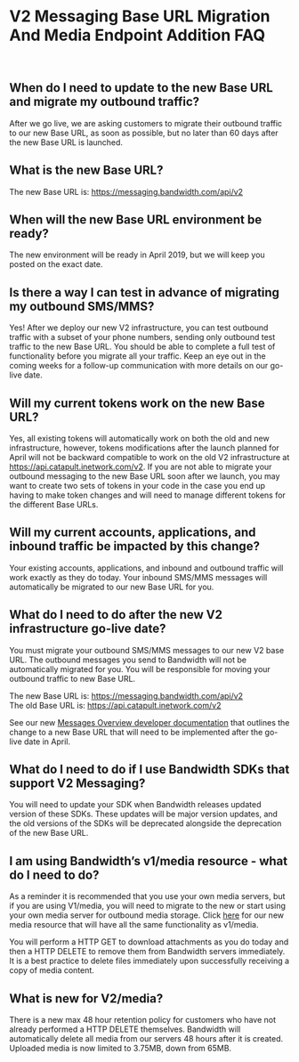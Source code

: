 # V2 Messaging Base URL Migration And Media Endpoint Addition FAQ

<br>

##  When do I need to update to the new Base URL and migrate my outbound traffic?
After we go live, we are asking customers to migrate their outbound traffic to our new Base URL, as soon as possible, but no later than 60 days after the new Base URL is launched.  

##  What is the new Base URL?
The new Base URL is:  https://messaging.bandwidth.com/api/v2  

## When will the new Base URL environment be ready?
The new environment will be ready in April 2019, but we will keep you posted on the exact date.

## Is there a way I can test in advance of migrating my outbound SMS/MMS?
Yes! After we deploy our new V2 infrastructure, you can test outbound traffic with a subset of your phone numbers, sending only outbound test traffic to the new Base URL. You should be able to complete a full test of functionality before you migrate all your traffic. Keep an eye out in the coming weeks for a follow-up communication with more details on our go-live date. 


## Will my current tokens work on the new Base URL? 
Yes, all existing tokens will automatically work on both the old and new infrastructure, however, tokens modifications after the launch planned for April will not be backward compatible to work on the old V2 infrastructure at https://api.catapult.inetwork.com/v2. If you are not able to migrate your outbound messaging to the new Base URL soon after we launch, you may want to create two sets of tokens in your code in the case you end up having to make token changes and will need to manage different tokens for the different Base URLs.  

## Will my current accounts, applications, and inbound traffic be impacted by this change?
Your existing accounts, applications, and inbound and outbound traffic will work exactly as they do today. Your inbound SMS/MMS messages will automatically be migrated to our new Base URL for you. 

## What do I need to do after the new V2 infrastructure go-live date?
You must migrate your outbound SMS/MMS messages to our new V2 base URL. The outbound messages you send to Bandwidth will not be automatically migrated for you. You will be responsible for moving your outbound traffic to new Base URL.  

The new Base URL is:  https://messaging.bandwidth.com/api/v2  
The old Base URL is: https://api.catapult.inetwork.com/v2

See our new [Messages Overview developer documentation](methods/sendMessages.md) that outlines the change to a new Base URL  that will need to be implemented after the go-live date in April.

## What do I need to do if I use Bandwidth SDKs that support V2 Messaging?
You will need to update your SDK when Bandwidth releases updated version of these SDKs. These updates will be major version updates, and the old versions of the SDKs will be deprecated alongside the deprecation of the new Base URL.  

## I am using Bandwidth’s v1/media resource - what do I need to do? 
As a reminder it is recommended that you use your own media servers, but if you are using V1/media, you will need to migrate to the new or start using your own media server for outbound media storage.  Click [here](media/about.md) for our new media resource that will have all the same functionality as v1/media. 

You will perform a HTTP GET to download attachments as you do today and then a HTTP DELETE to remove them from Bandwidth servers immediately. It is a best practice to delete files immediately upon successfully receiving a copy of media content. 

## What is new for V2/media?
There is a new max 48 hour retention policy for customers who have not already performed a HTTP DELETE themselves. Bandwidth will automatically delete all media from our servers 48 hours after it is created. Uploaded media is now limited to 3.75MB, down from 65MB.

<br>
<br>
